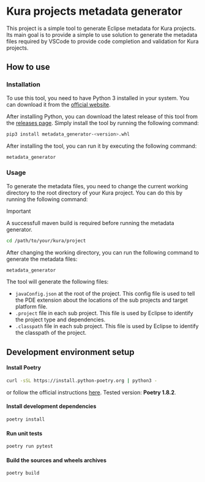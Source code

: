 # Kura projects metadata generator

This project is a simple tool to generate Eclipse metadata for Kura projects. Its main goal is to provide a simple to use solution to generate the metadata files required by VSCode to provide code completion and validation for Kura projects.

## How to use

### Installation

To use this tool, you need to have Python 3 installed in your system. You can download it from the [official website](https://www.python.org/downloads/).

After installing Python, you can download the latest release of this tool from the [releases page](). Simply install the tool by running the following command:

```bash
pip3 install metadata_generator-<version>.whl
```

After installing the tool, you can run it by executing the following command:

```bash
metadata_generator
```

### Usage

To generate the metadata files, you need to change the current working directory to the root directory of your Kura project. You can do this by running the following command:

> [!IMPORTANT]
> A successfull maven build is required before running the metadata generator.

```bash
cd /path/to/your/kura/project
```

After changing the working directory, you can run the following command to generate the metadata files:

```bash 
metadata_generator
```

The tool will generate the following files:
- `javaConfig.json` at the root of the project. This config file is used to tell the PDE extension about the locations of the sub projects and target platform file.
- `.project` file in each sub project. This file is used by Eclipse to identify the project type and dependencies.
- `.classpath` file in each sub project. This file is used by Eclipse to identify the classpath of the project.

## Development environment setup

#### Install Poetry

```bash
curl -sSL https://install.python-poetry.org | python3 -
```

or follow the official instructions [here](https://python-poetry.org/docs/#installing-with-the-official-installer). Tested version: **Poetry 1.8.2**.

#### Install development dependencies

```bash
poetry install
```

#### Run unit tests

```bash
poetry run pytest
```

#### Build the sources and wheels archives

```bash
poetry build
```
